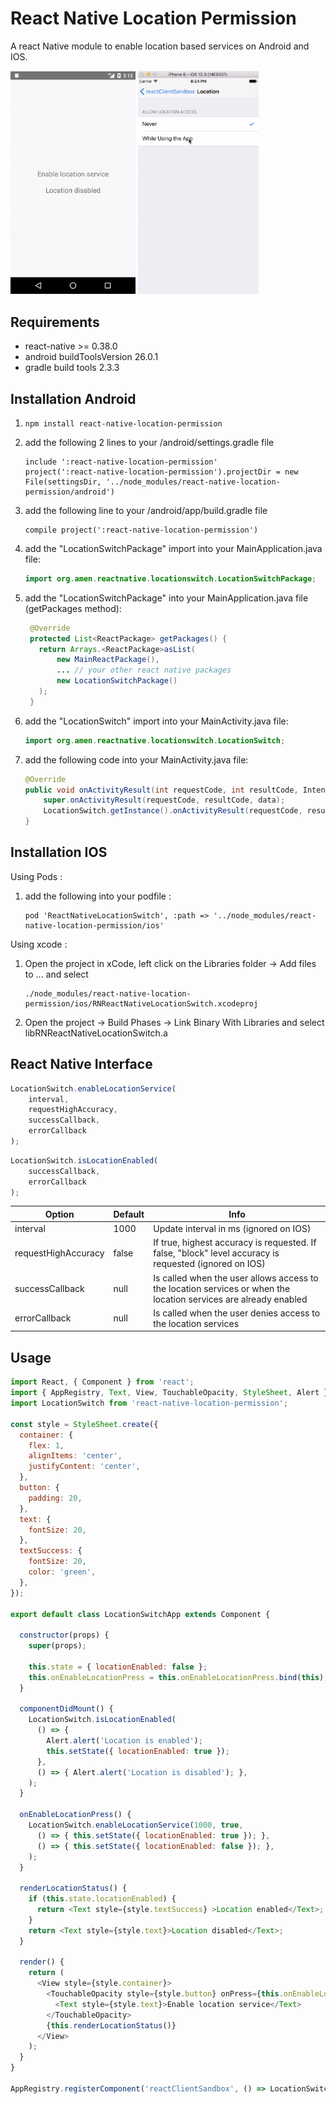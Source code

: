 
# React Native Location Permission

A react Native module to enable location based services on Android and IOS.

<img src="https://raw.githubusercontent.com/Amenulhaq/react-native-location-permission/master/preview/previewAndroid.gif" width="200" /> <img src="https://raw.githubusercontent.com/Amenulhaq/react-native-location-permission/master/preview/previewIOS.gif" width="193" />

## Requirements
- react-native >= 0.38.0
- android buildToolsVersion 26.0.1
- gradle build tools 2.3.3


## Installation Android

1. ```npm install react-native-location-permission```

2. add the following 2 lines to your <project>/android/settings.gradle file
   ```
   include ':react-native-location-permission'
   project(':react-native-location-permission').projectDir = new File(settingsDir, '../node_modules/react-native-location-permission/android')
   ```

3. add the following line to your <project>/android/app/build.gradle file
   ```
   compile project(':react-native-location-permission')
   ```

4. add the "LocationSwitchPackage" import into your MainApplication.java file:
   ```java
   import org.amen.reactnative.locationswitch.LocationSwitchPackage;
   ```

5. add the "LocationSwitchPackage" into your MainApplication.java file (getPackages method):
   ```java
    @Override
    protected List<ReactPackage> getPackages() {
      return Arrays.<ReactPackage>asList(
          new MainReactPackage(),
          ... // your other react native packages
          new LocationSwitchPackage()
      );
    }

   ```
6. add the "LocationSwitch" import into your MainActivity.java file:
   ```java
   import org.amen.reactnative.locationswitch.LocationSwitch;
   ```

7. add the following code into your MainActivity.java file:
    ```java   
    @Override
    public void onActivityResult(int requestCode, int resultCode, Intent data) {
        super.onActivityResult(requestCode, resultCode, data);
        LocationSwitch.getInstance().onActivityResult(requestCode, resultCode);
    }
    ```

## Installation IOS

Using Pods :

1. add the following into your podfile :
   ```
   pod 'ReactNativeLocationSwitch', :path => '../node_modules/react-native-location-permission/ios'
   ```

Using xcode :

1. Open the project in xCode, left click on the Libraries folder -> Add files to ... and select
   ```
   ./node_modules/react-native-location-permission/ios/RNReactNativeLocationSwitch.xcodeproj
   ```

2. Open the project -> Build Phases -> Link Binary With Libraries and select libRNReactNativeLocationSwitch.a



## React Native Interface

```javascript
LocationSwitch.enableLocationService(
    interval,
    requestHighAccuracy,
    successCallback,
    errorCallback
);
```
```javascript
LocationSwitch.isLocationEnabled(
    successCallback,
    errorCallback
);
```

Option | Default | Info
------ | ------- | ----
interval | 1000 | Update interval in ms (ignored on IOS)
requestHighAccuracy | false | If true, highest accuracy is requested. If false, "block" level accuracy is requested (ignored on IOS)
successCallback | null | Is called when the user allows access to the location services or when the location services are already enabled
errorCallback | null | Is called when the user denies access to the location services

## Usage

```javascript
import React, { Component } from 'react';
import { AppRegistry, Text, View, TouchableOpacity, StyleSheet, Alert } from 'react-native';
import LocationSwitch from 'react-native-location-permission';

const style = StyleSheet.create({
  container: {
    flex: 1,
    alignItems: 'center',
    justifyContent: 'center',
  },
  button: {
    padding: 20,
  },
  text: {
    fontSize: 20,
  },
  textSuccess: {
    fontSize: 20,
    color: 'green',
  },
});

export default class LocationSwitchApp extends Component {

  constructor(props) {
    super(props);

    this.state = { locationEnabled: false };
    this.onEnableLocationPress = this.onEnableLocationPress.bind(this);
  }

  componentDidMount() {
    LocationSwitch.isLocationEnabled(
      () => {
        Alert.alert('Location is enabled');
        this.setState({ locationEnabled: true });
      },
      () => { Alert.alert('Location is disabled'); },
    );
  }

  onEnableLocationPress() {
    LocationSwitch.enableLocationService(1000, true,
      () => { this.setState({ locationEnabled: true }); },
      () => { this.setState({ locationEnabled: false }); },
    );
  }

  renderLocationStatus() {
    if (this.state.locationEnabled) {
      return <Text style={style.textSuccess} >Location enabled</Text>;
    }
    return <Text style={style.text}>Location disabled</Text>;
  }

  render() {
    return (
      <View style={style.container}>
        <TouchableOpacity style={style.button} onPress={this.onEnableLocationPress}>
          <Text style={style.text}>Enable location service</Text>
        </TouchableOpacity>
        {this.renderLocationStatus()}
      </View>
    );
  }
}

AppRegistry.registerComponent('reactClientSandbox', () => LocationSwitchApp);
```
